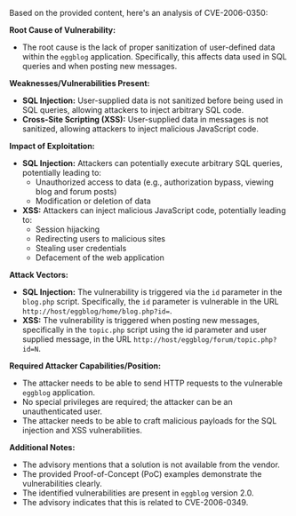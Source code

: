 Based on the provided content, here's an analysis of CVE-2006-0350:

**Root Cause of Vulnerability:**
- The root cause is the lack of proper sanitization of user-defined data within the `eggblog` application. Specifically, this affects data used in SQL queries and when posting new messages.

**Weaknesses/Vulnerabilities Present:**
- **SQL Injection:**  User-supplied data is not sanitized before being used in SQL queries, allowing attackers to inject arbitrary SQL code.
- **Cross-Site Scripting (XSS):** User-supplied data in messages is not sanitized, allowing attackers to inject malicious JavaScript code.

**Impact of Exploitation:**
- **SQL Injection:** Attackers can potentially execute arbitrary SQL queries, potentially leading to:
    - Unauthorized access to data (e.g., authorization bypass, viewing blog and forum posts)
    - Modification or deletion of data
- **XSS:** Attackers can inject malicious JavaScript code, potentially leading to:
    - Session hijacking
    - Redirecting users to malicious sites
    - Stealing user credentials
    - Defacement of the web application

**Attack Vectors:**
- **SQL Injection:** The vulnerability is triggered via the `id` parameter in the `blog.php` script. Specifically, the `id` parameter is vulnerable in the URL `http://host/eggblog/home/blog.php?id=`.
- **XSS:** The vulnerability is triggered when posting new messages, specifically in the `topic.php` script using the id parameter and user supplied message, in the URL `http://host/eggblog/forum/topic.php?id=N`.

**Required Attacker Capabilities/Position:**
- The attacker needs to be able to send HTTP requests to the vulnerable `eggblog` application.
- No special privileges are required; the attacker can be an unauthenticated user.
- The attacker needs to be able to craft malicious payloads for the SQL injection and XSS vulnerabilities.

**Additional Notes:**
- The advisory mentions that a solution is not available from the vendor.
- The provided Proof-of-Concept (PoC) examples demonstrate the vulnerabilities clearly.
- The identified vulnerabilities are present in `eggblog` version 2.0.
- The advisory indicates that this is related to CVE-2006-0349.